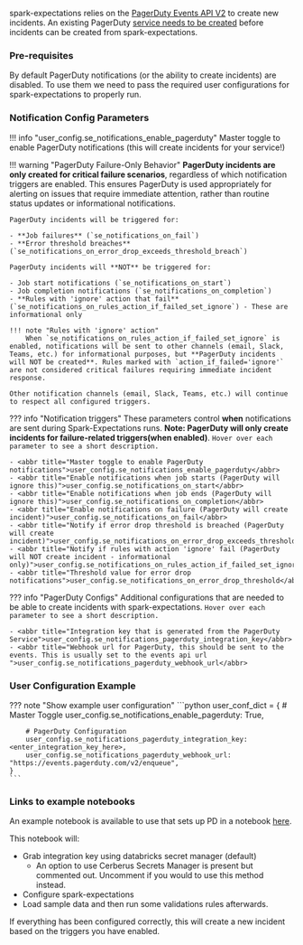 spark-expectations relies on the [PagerDuty Events API V2](https://developer.pagerduty.com/docs/events-api-v2-overview) to create new incidents. An existing PagerDuty [service needs to be created](https://support.pagerduty.com/main/docs/services-and-integrations#create-a-service) before incidents can be created from spark-expectations.

### Pre-requisites

By default PagerDuty notifications (or the ability to create incidents) are disabled. To use them we need to pass the required user configurations for spark-expectations to properly run. 

### Notification Config Parameters

!!! info "user_config.se_notifications_enable_pagerduty"
    Master toggle to enable PagerDuty notifications (this will create incidents for your service!)

!!! warning "PagerDuty Failure-Only Behavior"
    **PagerDuty incidents are only created for critical failure scenarios**, regardless of which notification triggers are enabled. This ensures PagerDuty is used appropriately for alerting on issues that require immediate attention, rather than routine status updates or informational notifications.
    
    PagerDuty incidents will be triggered for:
    
    - **Job failures** (`se_notifications_on_fail`)
    - **Error threshold breaches** (`se_notifications_on_error_drop_exceeds_threshold_breach`) 
    
    PagerDuty incidents will **NOT** be triggered for:
    
    - Job start notifications (`se_notifications_on_start`)
    - Job completion notifications (`se_notifications_on_completion`)
    - **Rules with 'ignore' action that fail** (`se_notifications_on_rules_action_if_failed_set_ignore`) - These are informational only
    
    !!! note "Rules with 'ignore' action"
        When `se_notifications_on_rules_action_if_failed_set_ignore` is enabled, notifications will be sent to other channels (email, Slack, Teams, etc.) for informational purposes, but **PagerDuty incidents will NOT be created**. Rules marked with `action_if_failed='ignore'` are not considered critical failures requiring immediate incident response.
    
    Other notification channels (email, Slack, Teams, etc.) will continue to respect all configured triggers.


??? info "Notification triggers"
    These parameters control **when** notifications are sent during Spark-Expectations runs. **Note: PagerDuty will only create incidents for failure-related triggers(when enabled)**.
    `Hover over each parameter to see a short description.`
       
    - <abbr title="Master toggle to enable PagerDuty notifications">user_config.se_notifications_enable_pagerduty</abbr>
    - <abbr title="Enable notifications when job starts (PagerDuty will ignore this)">user_config.se_notifications_on_start</abbr>
    - <abbr title="Enable notifications when job ends (PagerDuty will ignore this)">user_config.se_notifications_on_completion</abbr>
    - <abbr title="Enable notifications on failure (PagerDuty will create incident)">user_config.se_notifications_on_fail</abbr>
    - <abbr title="Notify if error drop threshold is breached (PagerDuty will create incident)">user_config.se_notifications_on_error_drop_exceeds_threshold_breach</abbr>
    - <abbr title="Notify if rules with action 'ignore' fail (PagerDuty will NOT create incident - informational only)">user_config.se_notifications_on_rules_action_if_failed_set_ignore</abbr>
    - <abbr title="Threshold value for error drop notifications">user_config.se_notifications_on_error_drop_threshold</abbr>


??? info "PagerDuty Configs"
    Additional configurations that are needed to be able to create incidents with spark-expectations.
    `Hover over each parameter to see a short description.`

    - <abbr title="Integration key that is generated from the PagerDuty Service">user_config.se_notifications_pagerduty_integration_key</abbr>
    - <abbr title="Webhook url for PagerDuty, this should be sent to the events. This is usually set to the events api url ">user_config.se_notifications_pagerduty_webhook_url</abbr>


### User Configuration Example

??? note "Show example user configuration"
    ```python
    user_conf_dict = {
        # Master Toggle
        user_config.se_notifications_enable_pagerduty: True,

        # PagerDuty Configuration
        user_config.se_notifications_pagerduty_integration_key: <enter_integration_key_here>,
        user_config.se_notifications_pagerduty_webhook_url: "https://events.pagerduty.com/v2/enqueue",
    }
    ```

### Links to example notebooks
An example notebook is available to use that sets up PD in a notebook [here](https://github.com/Nike-Inc/spark-expectations/blob/main/notebooks/spark_expectations_basic_pagerduty_notification.ipynb).

This notebook will:

- Grab integration key using databricks secret manager (default)
    - An option to use Cerberus Secrets Manager is present but commented out. Uncomment if you would to use this method instead.
- Configure spark-expectations
- Load sample data and then run some validations rules afterwards.

If everything has been configured correctly, this will create a new incident based on the triggers you have enabled. 

